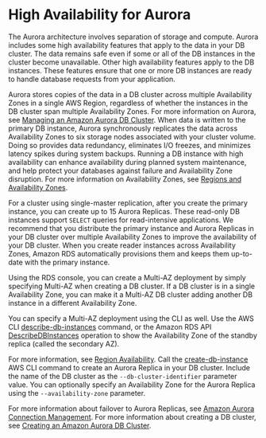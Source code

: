 # High Availability for Aurora<a name="Concepts.AuroraHighAvailability"></a>

 The Aurora architecture involves separation of storage and compute\. Aurora includes some high availability features that apply to the data in your DB cluster\. The data remains safe even if some or all of the DB instances in the cluster become unavailable\. Other high availability features apply to the DB instances\. These features ensure that one or more DB instances are ready to handle database requests from your application\. 

Aurora stores copies of the data in a DB cluster across multiple Availability Zones in a single AWS Region, regardless of whether the instances in the DB cluster span multiple Availability Zones\. For more information on Aurora, see [Managing an Amazon Aurora DB Cluster](CHAP_Aurora.md)\. When data is written to the primary DB instance, Aurora synchronously replicates the data across Availability Zones to six storage nodes associated with your cluster volume\. Doing so provides data redundancy, eliminates I/O freezes, and minimizes latency spikes during system backups\. Running a DB instance with high availability can enhance availability during planned system maintenance, and help protect your databases against failure and Availability Zone disruption\. For more information on Availability Zones, see [Regions and Availability Zones](Concepts.RegionsAndAvailabilityZones.md)\.

For a cluster using single\-master replication, after you create the primary instance, you can create up to 15 Aurora Replicas\. These read\-only DB instances support `SELECT` queries for read\-intensive applications\. We recommend that you distribute the primary instance and Aurora Replicas in your DB cluster over multiple Availability Zones to improve the availability of your DB cluster\. When you create reader instances across Availability Zones, Amazon RDS automatically provisions them and keeps them up\-to\-date with the primary instance\. 

Using the RDS console, you can create a Multi\-AZ deployment by simply specifying Multi\-AZ when creating a DB cluster\. If a DB cluster is in a single Availability Zone, you can make it a Multi\-AZ DB cluster adding another DB instance in a different Availability Zone\.

You can specify a Multi\-AZ deployment using the CLI as well\. Use the AWS CLI [describe\-db\-instances](https://docs.aws.amazon.com/cli/latest/reference/rds/describe-db-instances.html) command, or the Amazon RDS API [DescribeDBInstances](https://docs.aws.amazon.com/AmazonRDS/latest/APIReference/API_DescribeDBInstances.html) operation to show the Availability Zone of the standby replica \(called the secondary AZ\)\. 

 For more information, see [Region Availability](Concepts.RegionsAndAvailabilityZones.md#Aurora.Overview.Availability)\. Call the [create\-db\-instance](https://docs.aws.amazon.com/cli/latest/reference/rds/create-db-instance.html) AWS CLI command to create an Aurora Replica in your DB cluster\. Include the name of the DB cluster as the `--db-cluster-identifier` parameter value\. You can optionally specify an Availability Zone for the Aurora Replica using the `--availability-zone` parameter\.

For more information about failover to Aurora Replicas, see [Amazon Aurora Connection Management](Aurora.Overview.Endpoints.md)\. For more information about creating a DB cluster, see [Creating an Amazon Aurora DB Cluster](Aurora.CreateInstance.md)\.